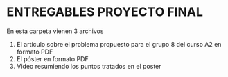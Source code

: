# ENTREGABLES PROYECTO FINAL
En esta carpeta vienen 3 archivos
1. El artículo sobre el problema propuesto para el grupo 8 del curso A2 en formato PDF
2. El póster en formato PDF
3. Video resumiendo los puntos tratados en el poster
